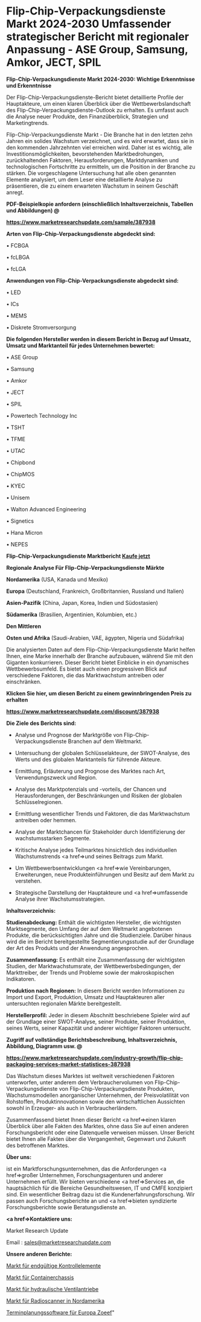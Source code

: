 # Flip-Chip-Verpackungsdienste Markt 2024-2030 Umfassender strategischer Bericht mit regionaler Anpassung - ASE Group, Samsung, Amkor, JECT, SPIL

<strong>Flip-Chip-Verpackungsdienste Markt 2024-2030: Wichtige Erkenntnisse und Erkenntnisse</strong>

Der Flip-Chip-Verpackungsdienste-Bericht bietet detaillierte Profile der Hauptakteure, um einen klaren Überblick über die Wettbewerbslandschaft des Flip-Chip-Verpackungsdienste-Outlook zu erhalten. Es umfasst auch die Analyse neuer Produkte, den Finanzüberblick, Strategien und Marketingtrends.

Flip-Chip-Verpackungsdienste Markt - Die Branche hat in den letzten zehn Jahren ein solides Wachstum verzeichnet, und es wird erwartet, dass sie in den kommenden Jahrzehnten viel erreichen wird. Daher ist es wichtig, alle Investitionsmöglichkeiten, bevorstehenden Marktbedrohungen, zurückhaltenden Faktoren, Herausforderungen, Marktdynamiken und technologischen Fortschritte zu ermitteln, um die Position in der Branche zu stärken. Die vorgeschlagene Untersuchung hat alle oben genannten Elemente analysiert, um dem Leser eine detaillierte Analyse zu präsentieren, die zu einem erwarteten Wachstum in seinem Geschäft anregt.



<strong><b>PDF-Beispielkopie anfordern (einschließlich Inhaltsverzeichnis, Tabellen und Abbildungen) @ </b></strong>

<strong><a href=https://www.marketresearchupdate.com/sample/387938>

<strong>https://www.marketresearchupdate.com/sample/387938</u></a></strong></strong>



<strong>Arten von Flip-Chip-Verpackungsdienste abgedeckt sind:</strong>

• FCBGA

• fcLBGA

• fcLGA



<strong>Anwendungen von Flip-Chip-Verpackungsdienste abgedeckt sind:</strong>

• LED

• ICs

• MEMS

• Diskrete Stromversorgung



<strong>Die folgenden Hersteller werden in diesem Bericht in Bezug auf Umsatz, Umsatz und Marktanteil für jedes Unternehmen bewertet:</strong>

• ASE Group

• Samsung

• Amkor

• JECT

• SPIL

• Powertech Technology Inc

• TSHT

• TFME

• UTAC

• Chipbond

• ChipMOS

• KYEC

• Unisem

• Walton Advanced Engineering

• Signetics

• Hana Micron

• NEPES



<strong>Flip-Chip-Verpackungsdienste Marktbericht <a href=https://www.marketresearchupdate.com/buynow/387938>Kaufe jetzt</a></strong>



<strong>Regionale Analyse Für Flip-Chip-Verpackungsdienste Märkte</strong>



<strong>Nordamerika</strong> (USA, Kanada und Mexiko)



<strong>Europa</strong> (Deutschland, Frankreich, Großbritannien, Russland und Italien)



<strong>Asien-Pazifik</strong> (China, Japan, Korea, Indien und Südostasien)



<strong>Südamerika</strong> (Brasilien, Argentinien, Kolumbien, etc.)



<strong>Den Mittleren</strong> 

<strong>Osten und Afrika</strong> (Saudi-Arabien, VAE, ägypten, Nigeria und Südafrika)

Die analysierten Daten auf dem Flip-Chip-Verpackungsdienste Markt helfen Ihnen, eine Marke innerhalb der Branche aufzubauen, während Sie mit den Giganten konkurrieren. Dieser Bericht bietet Einblicke in ein dynamisches Wettbewerbsumfeld. Es bietet auch einen progressiven Blick auf verschiedene Faktoren, die das Marktwachstum antreiben oder einschränken.



<strong>Klicken Sie hier, um diesen Bericht zu einem gewinnbringenden Preis zu erhalten
</strong>

<strong><a href=https://www.marketresearchupdate.com/discount/387938>https://www.marketresearchupdate.com/discount/387938</b></u></strong></a>



<strong>Die Ziele des Berichts sind:</strong>

- Analyse und Prognose der Marktgröße von Flip-Chip-Verpackungsdienste Branchen auf dem Weltmarkt.

- Untersuchung der globalen Schlüsselakteure, der SWOT-Analyse, des Werts und des globalen Marktanteils für führende Akteure.

- Ermittlung, Erläuterung und Prognose des Marktes nach Art, Verwendungszweck und Region.

- Analyse des Marktpotenzials und -vorteils, der Chancen und Herausforderungen, der Beschränkungen und Risiken der globalen Schlüsselregionen.

- Ermittlung wesentlicher Trends und Faktoren, die das Marktwachstum antreiben oder hemmen.

- Analyse der Marktchancen für Stakeholder durch Identifizierung der wachstumsstarken Segmente.

- Kritische Analyse jedes Teilmarktes hinsichtlich des individuellen Wachstumstrends <a href=>und</a> seines Beitrags zum Markt.

- Um Wettbewerbsentwicklungen <a href=>wie</a> Vereinbarungen, Erweiterungen, neue Produkteinführungen und Besitz auf dem Markt zu verstehen.

- Strategische Darstellung der Hauptakteure und <a href=>umfas</a>sende Analyse ihrer Wachstumsstrategien.



<strong>Inhaltsverzeichnis:</strong>



<strong>Studienabdeckung:</strong> Enthält die wichtigsten Hersteller, die wichtigsten Marktsegmente, den Umfang der auf dem Weltmarkt angebotenen Produkte, die berücksichtigten Jahre und die Studienziele. Darüber hinaus wird die im Bericht bereitgestellte Segmentierungsstudie auf der Grundlage der Art des Produkts und der Anwendung angesprochen.



<strong>Zusammenfassung:</strong> Es enthält eine Zusammenfassung der wichtigsten Studien, der Marktwachstumsrate, der Wettbewerbsbedingungen, der Markttreiber, der Trends und Probleme sowie der makroskopischen Indikatoren.



<strong>Produktion nach Regionen:</strong> In diesem Bericht werden Informationen zu Import und Export, Produktion, Umsatz und Hauptakteuren aller untersuchten regionalen Märkte bereitgestellt.



<strong>Herstellerprofil:</strong> Jeder in diesem Abschnitt beschriebene Spieler wird auf der Grundlage einer SWOT-Analyse, seiner Produkte, seiner Produktion, seines Werts, seiner Kapazität und anderer wichtiger Faktoren untersucht.



<strong><b>Zugriff auf vollständige Berichtsbeschreibung, Inhaltsverzeichnis, Abbildung, Diagramm usw. @ </b></strong>

<strong><a href=https://www.marketresearchupdate.com/industry-growth/flip-chip-packaging-services-market-statistices-387938>https://www.marketresearchupdate.com/industry-growth/flip-chip-packaging-services-market-statistices-387938</a></strong>

Das Wachstum dieses Marktes ist weltweit verschiedenen Faktoren unterworfen, unter anderem dem Verbrauchervolumen von Flip-Chip-Verpackungsdienste von Flip-Chip-Verpackungsdienste Produkten, Wachstumsmodellen anorganischer Unternehmen, der Preisvolatilität von Rohstoffen, Produktinnovationen sowie den wirtschaftlichen Aussichten sowohl in Erzeuger- als auch in Verbraucherländern.

Zusammenfassend bietet Ihnen dieser Bericht <a href=>einen</a> klaren Überblick über alle Fakten des Marktes, ohne dass Sie auf einen anderen Forschungsbericht oder eine Datenquelle verweisen müssen. Unser Bericht bietet Ihnen alle Fakten über die Vergangenheit, Gegenwart und Zukunft des betroffenen Marktes.



<strong>Über uns:</strong>

 ist ein Marktforschungsunternehmen, das die Anforderungen <a href=>großer</a> Unternehmen, Forschungsagenturen und anderer Unternehmen erfüllt. Wir bieten verschiedene <a href=>Services</a> an, die hauptsächlich für die Bereiche Gesundheitswesen, IT und CMFE konzipiert sind. Ein wesentlicher Beitrag dazu ist die Kundenerfahrungsforschung. Wir passen auch Forschungsberichte an und <a href=>bieten</a> syndizierte Forschungsberichte sowie Beratungsdienste an.



<strong><a href=>Kontaktiere uns:</a></strong>

Market Research Update

Email : sales@marketresearchupdate.com



<strong>Unsere anderen Berichte:</strong>

<a href=https://www.linkedin.com/pulse/final-controlling-element-market-latest-report>Markt für endgültige Kontrollelemente</a>

<a href=https://www.linkedin.com/pulse/container-chassis-market-size-emerging-trends>Markt für Containerchassis</a>

<a href=https://www.linkedin.com/pulse/hydraulic-valve-actuators-market-size-share-outlook-growth>Markt für hydraulische Ventilantriebe</a>

<a href=https://www.linkedin.com/pulse/north-america-radio-scanner-market-size-share>Markt für Radioscanner in Nordamerika</a>

<a href=https://www.linkedin.com/pulse/europe-appointment-scheduling-software-zoeef/>Terminplanungssoftware für Europa Zoeef</a>"
